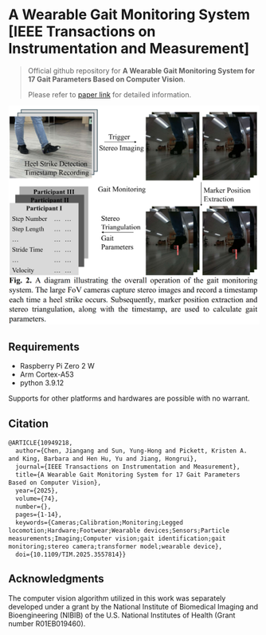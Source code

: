 # A Wearable Gait Monitoring System [IEEE Transactions on Instrumentation and Measurement]

> Official github repository for **A Wearable Gait Monitoring System for 17 Gait Parameters Based on Computer Vision**. 
> 
> Please refer to [paper link](https://ieeexplore.ieee.org/document/10949218) for detailed information.
<img src="./Main figure.png" width="792"/>

## Requirements

- Raspberry Pi Zero 2 W
- Arm Cortex-A53
- python 3.9.12

Supports for other platforms and hardwares are possible with no warrant. 

## Citation
```
@ARTICLE{10949218,
  author={Chen, Jiangang and Sun, Yung-Hong and Pickett, Kristen A. and King, Barbara and Hen Hu, Yu and Jiang, Hongrui},
  journal={IEEE Transactions on Instrumentation and Measurement}, 
  title={A Wearable Gait Monitoring System for 17 Gait Parameters Based on Computer Vision}, 
  year={2025},
  volume={74},
  number={},
  pages={1-14},
  keywords={Cameras;Calibration;Monitoring;Legged locomotion;Hardware;Footwear;Wearable devices;Sensors;Particle measurements;Imaging;Computer vision;gait identification;gait monitoring;stereo camera;transformer model;wearable device},
  doi={10.1109/TIM.2025.3557814}}
```

## Acknowledgments
The computer vision algorithm utilized in this work was separately developed under a grant by the National Institute of Biomedical Imaging and Bioengineering (NIBIB) of the U.S. National Institutes of Health (Grant number R01EB019460). 
